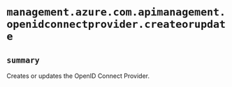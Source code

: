 # `management.azure.com.apimanagement.openidconnectprovider.createorupdate`

## `summary`
Creates or updates the OpenID Connect Provider.


